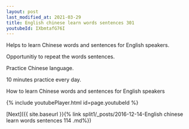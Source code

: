 ```yaml
---
layout: post
last_modified_at: 2021-03-29
title: English chinese learn words sentences 301 
youtubeId: IXbmtafG76I
---
```

 
 
Helps to learn Chinese words and sentences for English speakers.

Opportunitiy to repeat the words sentences. 

Practice Chinese language. 
 
10 minutes practice every day. 
 
How to learn Chinese words and sentences for English speakers 
 
{% include youtubePlayer.html id=page.youtubeId %}
 
 
[Next]({{ site.baseurl }}{% link  split1/_posts/2016-12-14-English chinese learn words sentences 114 .md%})
 

